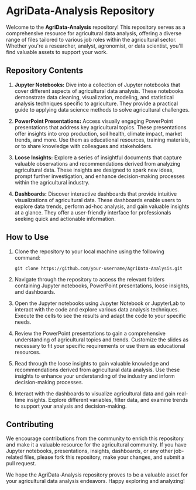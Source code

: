 # AgriData-Analysis Repository

Welcome to the **AgriData-Analysis** repository! This repository serves as a comprehensive resource for agricultural data analysis, offering a diverse range of files tailored to various job roles within the agricultural sector. Whether you're a researcher, analyst, agronomist, or data scientist, you'll find valuable assets to support your work.

## Repository Contents

1. **Jupyter Notebooks:** Dive into a collection of Jupyter notebooks that cover different aspects of agricultural data analysis. These notebooks demonstrate data cleaning, visualization, modeling, and statistical analysis techniques specific to agriculture. They provide a practical guide to applying data science methods to solve agricultural challenges.

2. **PowerPoint Presentations:** Access visually engaging PowerPoint presentations that address key agricultural topics. These presentations offer insights into crop production, soil health, climate impact, market trends, and more. Use them as educational resources, training materials, or to share knowledge with colleagues and stakeholders.

3. **Loose Insights:** Explore a series of insightful documents that capture valuable observations and recommendations derived from analyzing agricultural data. These insights are designed to spark new ideas, prompt further investigation, and enhance decision-making processes within the agricultural industry.

4. **Dashboards:** Discover interactive dashboards that provide intuitive visualizations of agricultural data. These dashboards enable users to explore data trends, perform ad-hoc analysis, and gain valuable insights at a glance. They offer a user-friendly interface for professionals seeking quick and actionable information.

## How to Use

1. Clone the repository to your local machine using the following command:
   ```
   git clone https://github.com/your-username/AgriData-Analysis.git
   ```

2. Navigate through the repository to access the relevant folders containing Jupyter notebooks, PowerPoint presentations, loose insights, and dashboards.

3. Open the Jupyter notebooks using Jupyter Notebook or JupyterLab to interact with the code and explore various data analysis techniques. Execute the cells to see the results and adapt the code to your specific needs.

4. Review the PowerPoint presentations to gain a comprehensive understanding of agricultural topics and trends. Customize the slides as necessary to fit your specific requirements or use them as educational resources.

5. Read through the loose insights to gain valuable knowledge and recommendations derived from agricultural data analysis. Use these insights to enhance your understanding of the industry and inform decision-making processes.

6. Interact with the dashboards to visualize agricultural data and gain real-time insights. Explore different variables, filter data, and examine trends to support your analysis and decision-making.

## Contributing

We encourage contributions from the community to enrich this repository and make it a valuable resource for the agricultural community. If you have Jupyter notebooks, presentations, insights, dashboards, or any other job-related files, please fork this repository, make your changes, and submit a pull request.

We hope the AgriData-Analysis repository proves to be a valuable asset for your agricultural data analysis endeavors. Happy exploring and analyzing!
